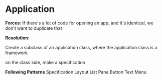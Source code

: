 # Application

**Forces:**
If there's a lot of code for opening an app, and it's identical, we don't want to duplicate that

**Resolution:**

Create a subclass of an application class, where the application class is a framework

on the class side, make a specification

**Following Patterns**
Specification
Layout
List Pane
Button
Text
Menu
